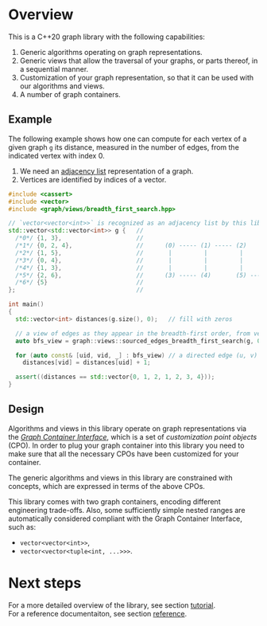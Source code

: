 # Overview

This is a C++20 graph library with the following capabilities:

 1. Generic algorithms operating on graph representations.
 2. Generic views that allow the traversal of your graphs, or parts thereof, in a sequential manner.
 3. Customization of your graph representation, so that it can be used with our algorithms and views.
 4. A number of graph containers.


## Example

The following example shows how one can compute for each vertex of a given graph `g` its distance, 
measured in the number of edges, from the indicated vertex with index 0. 
 1. We need an [adjacency list](https://en.wikipedia.org/wiki/Adjacency_list) representation of a graph.
 2. Vertices are identified by indices of a vector.

```c++
#include <cassert>
#include <vector>
#include <graph/views/breadth_first_search.hpp>

// `vector<vector<int>>` is recognized as an adjacency list by this library
std::vector<std::vector<int>> g {   //  
  /*0*/ {1, 3},                     //
  /*1*/ {0, 2, 4},                  //      (0) ----- (1) ----- (2)
  /*2*/ {1, 5},                     //       |         |         |
  /*3*/ {0, 4},                     //       |         |         |
  /*4*/ {1, 3},                     //       |         |         |
  /*5*/ {2, 6},                     //      (3) ----- (4)       (5) ----- (6)
  /*6*/ {5}                         //
};                                  //

int main()
{
  std::vector<int> distances(g.size(), 0);   // fill with zeros

  // a view of edges as they appear in the breadth-first order, from vertex 0.
  auto bfs_view = graph::views::sourced_edges_breadth_first_search(g, 0);

  for (auto const& [uid, vid, _] : bfs_view) // a directed edge (u, v)
    distances[vid] = distances[uid] + 1;

  assert((distances == std::vector{0, 1, 2, 1, 2, 3, 4}));
}
```

## Design

Algorithms and views in this library operate on graph representations via the [*Graph Container Interface*](./tutorial/graph_container_interface.md),
which is a set of *customization point objects* (CPO). In order to plug your graph container into this library you need to make sure that all the 
necessary CPOs have been customized for your container.

The generic algorithms and views in this library are constrained with concepts, which are expressed in terms of the above CPOs.

This library comes with two graph containers, encoding different engineering trade-offs. Also, some sufficiently simple nested ranges are automatically considered
compliant with the Graph Container Interface, such as:

 * `vector<vector<int>>`,
 * `vector<vector<tuple<int, ...>>>`.


# Next steps

For a more detailed overview of the library, see section [tutorial](./tutorial). <br>
For a reference documentaiton, see section [reference](./reference).
